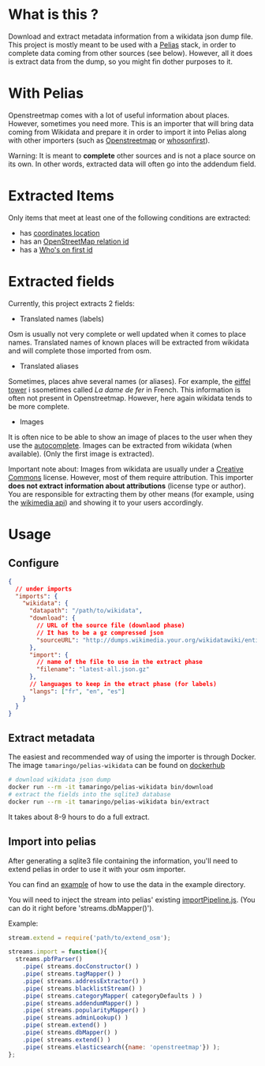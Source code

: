 # What is this ?

Download and extract metadata information from a wikidata json dump file. 
This project is mostly meant to be used with a [Pelias](https://github.com/pelias/pelias) stack, in order to complete data coming from other sources (see below).
However, all it does is extract data from the dump, so you might fin dother purposes to it.

# With Pelias

Openstreetmap comes with a lot of useful information about places. However, sometimes you need more. This is an importer that will bring data coming from Wikidata and prepare it in order to import it into Pelias along with other importers (such as [Openstreetmap](https://github.com/pelias/openstreetmap) or [whosonfirst](https://github.com/pelias/whosonfirst)).

Warning:
It is meant to **complete** other sources and is not a place source on its own. In other words, extracted data will often go into the addendum field.

# Extracted Items

Only items that meet at least one of the following conditions are extracted:
- has [coordinates location](https://www.wikidata.org/wiki/Property:P625)
- has an [OpenStreetMap relation id](https://www.wikidata.org/wiki/Property:P402)
- has a [Who's on first id](https://www.wikidata.org/wiki/Property:P6766)

# Extracted fields

Currently, this project extracts 2 fields:

- Translated names (labels)

Osm is usually not very complete or well updated when it comes to place names. Translated names of known places will be extracted from wikidata and will complete those imported from osm.

- Translated aliases

Sometimes, places ahve several names (or aliases). For example, the [eiffel tower](https://www.wikidata.org/wiki/Q243) i ssometimes called _La dame de fer_ in French. This information is often not present in Openstreetmap. However, here again wikidata tends to be more complete. 


- Images

It is often nice to be able to show an image of places to the user when they use the [autocomplete](https://github.com/pelias/documentation/blob/master/autocomplete.md). Images can be extracted from wikidata (when available). (Only the first image is extracted).

Important note about:
Images from wikidata are usually under a [Creative Commons](http://creativecommons.org/) license. However, most of them require attribution. This importer **does not extract information about attributions** (license type or author). You are responsible for extracting them by other means (for example, using the [wikimedia api](https://commons.wikimedia.org/w/api.php)) and showing it to your users accordingly.

# Usage

## Configure

```json
{
  // under imports
  "imports": {
    "wikidata": {
      "datapath": "/path/to/wikidata",
      "download": {
        // URL of the source file (downlaod phase)
        // It has to be a gz compressed json
        "sourceURL": "http://dumps.wikimedia.your.org/wikidatawiki/entities/latest-all.json.gz"
      },
      "import": {
        // name of the file to use in the extract phase
        "filename": "latest-all.json.gz"
      },
      // languages to keep in the etract phase (for labels)
      "langs": ["fr", "en", "es"]
    }
  }
}
```

## Extract metadata

The easiest and recommended way of using the importer is through Docker. The image `tamaringo/pelias-wikidata` can be found on [dockerhub](https://hub.docker.com/repository/docker/tamaringo/pelias-wikidata)


```sh
# download wikidata json dump
docker run --rm -it tamaringo/pelias-wikidata bin/download
# extract the fields into the sqlite3 database
docker run --rm -it tamaringo/pelias-wikidata bin/extract
```

It takes about 8-9 hours to do a full extract.

## Import into pelias

After generating a sqlite3 file containing the information, you'll need to extend pelias in order to use it with your osm importer.

You can find an [example](example/extend/osm.js) of how to use the data in the example directory.

You will need to inject the stream into pelias' existing [importPipeline.js](https://github.com/pelias/openstreetmap/blob/master/stream/importPipeline.js). (You can do it right before 'streams.dbMapper()').

Example:

```js
stream.extend = require('path/to/extend_osm');

streams.import = function(){
  streams.pbfParser()
    .pipe( streams.docConstructor() )
    .pipe( streams.tagMapper() )
    .pipe( streams.addressExtractor() )
    .pipe( streams.blacklistStream() )
    .pipe( streams.categoryMapper( categoryDefaults ) )
    .pipe( streams.addendumMapper() )
    .pipe( streams.popularityMapper() )
    .pipe( streams.adminLookup() )
    .pipe( stream.extend() )
    .pipe( streams.dbMapper() )
    .pipe( streams.extend() )
    .pipe( streams.elasticsearch({name: 'openstreetmap'}) );
};
```
